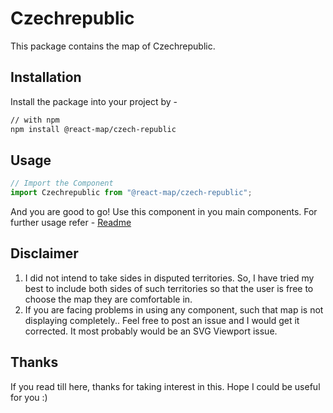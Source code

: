 # Czechrepublic
This package contains the map of Czechrepublic. 
## Installation
Install the package into your project by -
```bash
// with npm
npm install @react-map/czech-republic
```
## Usage 
```jsx
// Import the Component
import Czechrepublic from "@react-map/czech-republic";
```
And you are good to go! Use this component in you main components.
For further usage refer - [Readme](https://github.com/shubhexists/react-maps?tab=readme-ov-file#usage)
## Disclaimer 
1) I did not intend to take sides in disputed territories. So, I have tried my best to include both sides of such territories so that the user is free to choose the map they are comfortable in. 
2) If you are facing problems in using any component, such that map is not displaying completely.. Feel free to post an issue and I would get it corrected. It most probably would be an SVG Viewport issue.
## Thanks 
If you read till here, thanks for taking interest in this. Hope I could be useful for you :)